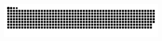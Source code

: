 <picture>
  <source media="(prefers-color-scheme: dark)" srcset="https://raw.githubusercontent.com/wkywky123123/wkywky123123/output/github-contribution-grid-snake-dark.svg">
  <source media="(prefers-color-scheme: light)" srcset="https://raw.githubusercontent.com/wkywky123123/wkywky123123/output/github-contribution-grid-snake.svg">
  <img alt="github contribution grid snake animation" src="https://raw.githubusercontent.com/wkywky123123/wkywky123123/output/github-contribution-grid-snake.svg">
</picture>
